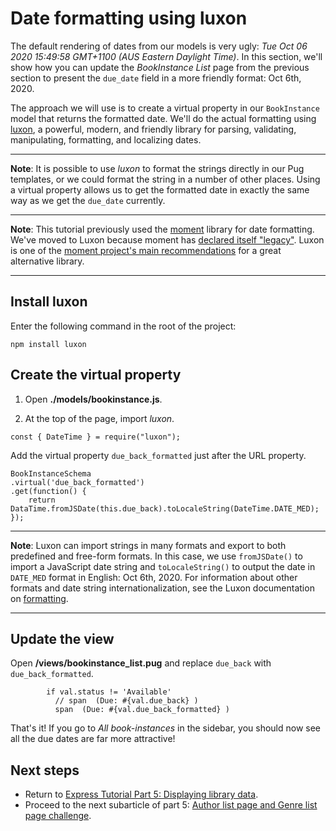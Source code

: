 # Date formatting using luxon

The default rendering of dates from our models is very ugly: *Tue Oct 06 2020 15:49:58 GMT+1100 (AUS Eastern Daylight Time)*. In this section, we'll show how you can update the *BookInstance List* page from the previous section to present the `due_date` field in a more friendly format: Oct 6th, 2020.

The approach we will use is to create a virtual property in our `BookInstance` model that returns the formatted date. We'll do the actual formatting using [luxon](https://www.npmjs.com/package/luxon), a powerful, modern, and friendly library for parsing, validating, manipulating, formatting, and localizing dates.

<hr>

**Note**: It is possible to use *luxon* to format the strings directly in our Pug templates, or we could format the string in a number of other places. Using a virtual property allows us to get the formatted date in exactly the same way as we get the `due_date` currently.

<hr>

**Note**: This tutorial previously used the [moment](https://www.npmjs.com/package/moment) library for date formatting. We've moved to Luxon because moment has [declared itself "legacy"](https://momentjs.com/docs/#/-project-status/). Luxon is one of the [moment project's main recommendations](https://momentjs.com/docs/#/-project-status/recommendations/) for a great alternative library.

<hr>

## Install luxon

Enter the following command in the root of the project:
```
npm install luxon
```

## Create the virtual property

1. Open **./models/bookinstance.js**.

2. At the top of the page, import *luxon*.
```
const { DateTime } = require("luxon");
```

Add the virtual property `due_back_formatted` just after the URL property.
```
BookInstanceSchema
.virtual('due_back_formatted')
.get(function() {
    return DataTime.fromJSDate(this.due_back).toLocaleString(DateTime.DATE_MED);
});
```

<hr>

**Note**: Luxon can import strings in many formats and export to both predefined and free-form formats. In this case, we use `fromJSDate()` to import a JavaScript date string and `toLocaleString()` to output the date in `DATE_MED` format in English: Oct 6th, 2020. For information about other formats and date string internationalization, see the Luxon documentation on [formatting](https://github.com/moment/luxon/blob/master/docs/formatting.md#formatting).

<hr>

## Update the view

Open **/views/bookinstance_list.pug** and replace `due_back` with `due_back_formatted`.
```
        if val.status != 'Available'
          // span  (Due: #{val.due_back} )
          span  (Due: #{val.due_back_formatted} )
```
That's it! If you go to *All book-instances* in the sidebar, you should now see all the due dates are far more attractive!

## Next steps

* Return to [Express Tutorial Part 5: Displaying library data](https://github.com/AndrewSRea/My_Learning_Port/tree/main/JavaScript/Server-Side_Website_Programming/Express_Web_Framework/Express_Tutorial_5#express-tutorial-part-5-displaying-library-data).
* Proceed to the next subarticle of part 5: [Author list page and Genre list page challenge]().